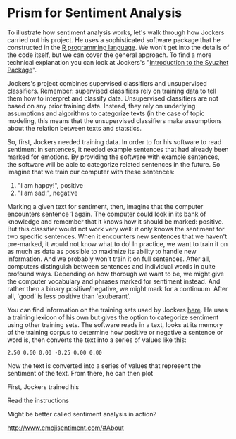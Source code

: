 # Prism for Sentiment Analysis

To illustrate how sentiment analysis works, let's walk through how Jockers carried out his project. He uses a sophisticated software package that he constructed in the [R programming language](/conclusion/where-to-go.md). We won't get into the details of the code itself, but we can cover the general approach. To find a more technical explanation you can look at Jockers's "[Introduction to the Syuzhet Package](https://cran.r-project.org/web/packages/syuzhet/vignettes/syuzhet-vignette.html)".

Jockers's project combines supervised classifiers and unsupervised classifiers. Remember: supervised classifiers rely on training data to tell them how to interpret and classify data. Unsupervised classifiers are not based on any prior training data. Instead, they rely on underlying assumptions and algorithms to categorize texts (in the case of topic modeling, this means that the unsupervised classifiers make assumptions about the relation between texts and statstics.

So, first, Jockers needed training data. In order to for his software to read sentiment in sentences, it needed example sentences that had already been marked for emotions. By providing the software with example sentences, the software will be able to categorize related sentences in the future. So imagine that we train our computer with these sentences:

1. "I am happy!", positive
2. "I am sad!", negative

Marking a given text for sentiment, then, imagine that the computer encounters sentence 1 again. The computer could look in its bank of knowledge and remember that it knows how it should be marked: positive. But this classifier would not work very well: it only knows the sentiment for two specific sentences. When it encounters new sentences that we haven't pre-marked, it would not know what to do! In practice, we want to train it on as much as data as possible to maximize its ability to handle new information. And we probably won't train it on full sentences. After all, computers distinguish between sentences and individual words in quite profound ways. Depending on how thorough we want to be, we might give the computer vocabulary and phrases marked for sentiment instead. And rather then a binary positive/negative, we might mark for a continuum. After all, 'good' is less positive than 'exuberant'. 

You can find information on the training sets used by Jockers [here](https://github.com/mjockers/syuzhet#references). He uses a training lexicon of his own but gives the option to categorize sentiment using other training sets. The software reads in a text, looks at its memory of the training corpus to determine how positive or negative a sentence or word is, then converts the text into a series of values like this:

```
2.50 0.60 0.00 -0.25 0.00 0.00
```
Now the text is converted into a series of values that represent the sentiment of the text. From there, he can then plot


First, Jockers trained his



Read the instructions

Might be better called sentiment analysis in action?

http://www.emojisentiment.com/#About
